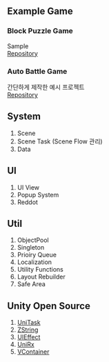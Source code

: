 ## Example Game
### Block Puzzle Game  
Sample<br>
[Repository](https://github.com/jljl73/UnityTool/tree/main/UnityTool/Assets/Scripts/Game)

### Auto Battle Game
간단하게 제작한 예시 프로젝트<br>
[Repository](https://github.com/jljl73/Unity_Example)

## System
1. Scene
2. Scene Task (Scene Flow 관리)
3. Data

## UI
1. UI View
2. Popup System
3. Reddot

## Util
1. ObjectPool
2. Singleton
3. Prioiry Queue
4. Localization
5. Utility Functions
6. Layout Rebuilder
7. Safe Area

## Unity Open Source
1. [UniTask](https://github.com/Cysharp/UniTask)
2. [ZString](https://github.com/Cysharp/ZString)
3. [UIEffect](https://github.com/mob-sakai/UIEffect)
4. [UniRx](https://github.com/neuecc/UniRx)
5. [VContainer](https://github.com/hadashiA/VContainer)